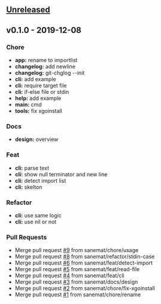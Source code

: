 <a name="unreleased"></a>
## [Unreleased]


<a name="v0.1.0"></a>
## v0.1.0 - 2019-12-08
### Chore
- **app:** rename to importlist
- **changelog:** add newline
- **changelog:** git-chglog --init
- **cli:** add example
- **cli:** require target file
- **cli:** if-else file or stdin
- **help:** add example
- **main:** cmd
- **tools:** fix xgoinstall

### Docs
- **design:** overview

### Feat
- **cli:** parse text
- **cli:** show null terminator and new line
- **cli:** detect import list
- **cli:** skelton

### Refactor
- **cli:** use same logic
- **cli:** use nil or not

### Pull Requests
- Merge pull request [#9](https://github.com/sanemat/go-importlist/issues/9) from sanemat/chore/usage
- Merge pull request [#8](https://github.com/sanemat/go-importlist/issues/8) from sanemat/refactor/stdin-case
- Merge pull request [#6](https://github.com/sanemat/go-importlist/issues/6) from sanemat/feat/detect-import
- Merge pull request [#5](https://github.com/sanemat/go-importlist/issues/5) from sanemat/feat/read-file
- Merge pull request [#4](https://github.com/sanemat/go-importlist/issues/4) from sanemat/feat/cli
- Merge pull request [#3](https://github.com/sanemat/go-importlist/issues/3) from sanemat/docs/design
- Merge pull request [#2](https://github.com/sanemat/go-importlist/issues/2) from sanemat/chore/fix-xgoinstall
- Merge pull request [#1](https://github.com/sanemat/go-importlist/issues/1) from sanemat/chore/rename


[Unreleased]: https://github.com/sanemat/go-importlist/compare/v0.1.0...HEAD
